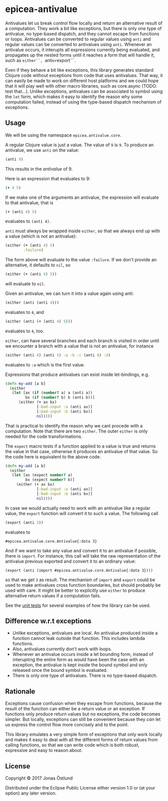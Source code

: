 # epicea-antivalue

Antivalues let us break control flow locally and return an alternative result of a computation. They work a bit like exceptions, but there is only one type of antivalue, no type-based dispatch, and they cannot escape from functions or loops. Antivalues can be converted to regular values using ```anti``` and regular values can be converted to antivalues using ```anti```. Whenever an antivalue occurs, it interupts all expressions currently being evaluated, and propagates up the nested forms until it reaches a form that will handle it, such as ```either``, ```anti``` or ```export```. 

Even if they behave a bit like exceptions, this library generates standard Clojure code without exceptions from code that uses antivalues. That way, it can easily be made to work on different host platforms and we could hope that it will play well with other macro libraries, such as core.async (TODO: test that...). Unlike exceptions, antivalues can be associated to symbol using the ```let``` form, which makes it easy to identify the reason why some computation failed, instead of using the type-based dispatch mechanism of exceptions.

## Usage
We will be using the namespace ```epicea.antivalue.core```.

A regular Clojure value is just a value. The value of ```9``` is ```9```. To produce an antivalue, we use ```anti``` on the value:
```clojure
(anti 9)
```
This results in the *antivalue* of 9.

Here is an expression that evaluates to 9:
```clojure
(+ 4 5)
```
If we make one of the arguments an antivalue, the expression will evaluate to that antivalue, that is
```clojure
(+ (anti 4) 5)
```
evaluates to ```(anti 4)```.

```anti``` must always be wrapped inside ```either```, so that we always end up with a value (which is not an antivalue):
```clojure
(either (+ (anti 4) 5)
        :failure)
```
The form above will evaluate to the value ```:failure```. If we don't provide an alternative, it defaults to ```nil```, so
```clojure
(either (+ (anti 4) 5))
```
will evaluate to ```nil```.

Given an antivalue, we can turn it into a value again using anti:
```clojure
(either (anti (anti 4)))
```
evaluates to ```4```, and 
```clojure
(either (anti (+ (anti 4) 5)))
```
evaluates to ```4```, too.

```either```, can have several branches and each branch is visited in order until we encounter a branch with a value that is not an antivalue, for instance
```clojure
(either (anti 4) (anti 5) :a :b :c (anti 6) :d)
```
evaluates to ```:a``` which is the first value.

Expressions that produce antivalues can exist inside let-bindings, e.g.
```clojure        
(defn my-add [a b]
  (either
   (let [ax (if (number? a) a (anti a))
         bx (if (number? b) b (anti b))]
      (either (+ ax bx)
              [:bad-input :a (anti ax)]
              [:bad-input :b (anti bx)]
              nil))))
```
That is practical to identify the reason why we cant procede with a computation. Note that there are two ```either```. The outer ```either``` is only needed for the code transformations.

The ```expect``` macro tests if a function applied to a value is true and returns the value in that case, otherwise it produces an antivalue of that value. So the code here is equivalent to the above code.
```clojure
(defn my-add [a b]
  (either
   (let [ax (expect number? a)
         bx (expect number? b)]
     (either (+ ax bx)
              [:bad-input :a (anti ax)]
              [:bad-input :b (anti bx)]
              nil))))
```
In case we would actually need to work with an antivalue like a regular value, the ```export``` function will convert it to such a value. The following call
```clojure
(export (anti 3))
```
evaluates to
```
#epicea.antivalue.core.Antivalue{:data 3}
```
And if we want to take any value and convert it to an antivalue if possible, there is ```import```. For instance, this call will take the raw representation of the antivalue previous exported and convert it to an ordinary value:
```
(export (anti (import #epicea.antivalue.core.Antivalue{:data 3})))
```
so that we get ```3``` as result. The mechanism of ```import``` and ```export``` could be used to make antivalues cross function boundaries, but should probably be used with care. It might be better to explicitly use ```either``` to produce alternative return values if a computation fails.

See the [unit tests](test/epicea/antivalue/core_test.clj) for several examples of how the library can be used.

## Difference w.r.t exceptions

  * Unlike exceptions, antivalues are local. An antivalue produced inside a function cannot leak outside that function. This includes lambda functions.
  * Also, antivalues currently don't work with loops.
  * Whenever an antivalue occurs inside a let bounding form, instead of interupting the entire form as would have been the case with an exception, the antivalue is kept inside the bound symbol and only released once the bound symbol is evaluated.
  * There is only one type of antivalues. There is no type-based dispatch.

## Rationale

Exceptions cause confusion when they escape from functions, because the result of the function can either be a return value or an exception. If functions only produce return values but no exceptions, the code becomes simpler. But locally, exceptions can still be convenient because they *can* let us express the control flow more concisely and to the point. 

This library emulates a very simple form of exceptions that only work locally and makes it easy to deal with all the different forms of return values from calling functions, so that we can write code which is both robust, expressive and easy to reason about.

## License

Copyright © 2017 Jonas Östlund

Distributed under the Eclipse Public License either version 1.0 or (at
your option) any later version.
